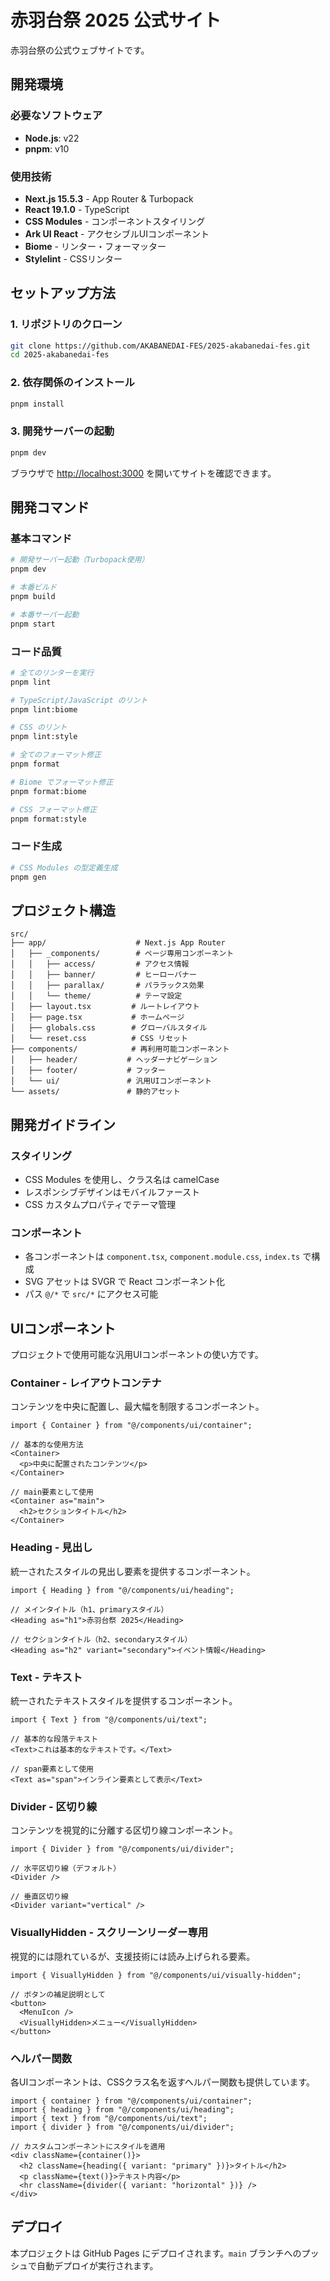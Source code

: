 # 赤羽台祭 2025 公式サイト

赤羽台祭の公式ウェブサイトです。

## 開発環境

### 必要なソフトウェア

- **Node.js**: v22
- **pnpm**: v10

### 使用技術

- **Next.js 15.5.3** - App Router & Turbopack
- **React 19.1.0** - TypeScript
- **CSS Modules** - コンポーネントスタイリング
- **Ark UI React** - アクセシブルUIコンポーネント
- **Biome** - リンター・フォーマッター
- **Stylelint** - CSSリンター

## セットアップ方法

### 1. リポジトリのクローン

```bash
git clone https://github.com/AKABANEDAI-FES/2025-akabanedai-fes.git
cd 2025-akabanedai-fes
```

### 2. 依存関係のインストール

```bash
pnpm install
```

### 3. 開発サーバーの起動

```bash
pnpm dev
```

ブラウザで [http://localhost:3000](http://localhost:3000) を開いてサイトを確認できます。

## 開発コマンド

### 基本コマンド

```bash
# 開発サーバー起動（Turbopack使用）
pnpm dev

# 本番ビルド
pnpm build

# 本番サーバー起動
pnpm start
```

### コード品質

```bash
# 全てのリンターを実行
pnpm lint

# TypeScript/JavaScript のリント
pnpm lint:biome

# CSS のリント
pnpm lint:style

# 全てのフォーマット修正
pnpm format

# Biome でフォーマット修正
pnpm format:biome

# CSS フォーマット修正
pnpm format:style
```

### コード生成

```bash
# CSS Modules の型定義生成
pnpm gen
```

## プロジェクト構造

```
src/
├── app/                    # Next.js App Router
│   ├── _components/        # ページ専用コンポーネント
│   │   ├── access/         # アクセス情報
│   │   ├── banner/         # ヒーローバナー
│   │   ├── parallax/       # パララックス効果
│   │   └── theme/          # テーマ設定
│   ├── layout.tsx         # ルートレイアウト
│   ├── page.tsx           # ホームページ
│   ├── globals.css        # グローバルスタイル
│   └── reset.css          # CSS リセット
├── components/            # 再利用可能コンポーネント
│   ├── header/           # ヘッダーナビゲーション
│   ├── footer/           # フッター
│   └── ui/               # 汎用UIコンポーネント
└── assets/               # 静的アセット
```

## 開発ガイドライン

### スタイリング

- CSS Modules を使用し、クラス名は camelCase
- レスポンシブデザインはモバイルファースト
- CSS カスタムプロパティでテーマ管理

### コンポーネント

- 各コンポーネントは `component.tsx`, `component.module.css`, `index.ts` で構成
- SVG アセットは SVGR で React コンポーネント化
- パス `@/*` で `src/*` にアクセス可能

## UIコンポーネント

プロジェクトで使用可能な汎用UIコンポーネントの使い方です。

### Container - レイアウトコンテナ

コンテンツを中央に配置し、最大幅を制限するコンポーネント。

```tsx
import { Container } from "@/components/ui/container";

// 基本的な使用方法
<Container>
  <p>中央に配置されたコンテンツ</p>
</Container>

// main要素として使用
<Container as="main">
  <h2>セクションタイトル</h2>
</Container>
```

### Heading - 見出し

統一されたスタイルの見出し要素を提供するコンポーネント。

```tsx
import { Heading } from "@/components/ui/heading";

// メインタイトル（h1、primaryスタイル）
<Heading as="h1">赤羽台祭 2025</Heading>

// セクションタイトル（h2、secondaryスタイル）
<Heading as="h2" variant="secondary">イベント情報</Heading>
```

### Text - テキスト

統一されたテキストスタイルを提供するコンポーネント。

```tsx
import { Text } from "@/components/ui/text";

// 基本的な段落テキスト
<Text>これは基本的なテキストです。</Text>

// span要素として使用
<Text as="span">インライン要素として表示</Text>
```

### Divider - 区切り線

コンテンツを視覚的に分離する区切り線コンポーネント。

```tsx
import { Divider } from "@/components/ui/divider";

// 水平区切り線（デフォルト）
<Divider />

// 垂直区切り線
<Divider variant="vertical" />
```

### VisuallyHidden - スクリーンリーダー専用

視覚的には隠れているが、支援技術には読み上げられる要素。

```tsx
import { VisuallyHidden } from "@/components/ui/visually-hidden";

// ボタンの補足説明として
<button>
  <MenuIcon />
  <VisuallyHidden>メニュー</VisuallyHidden>
</button>
```

### ヘルパー関数

各UIコンポーネントは、CSSクラス名を返すヘルパー関数も提供しています。

```tsx
import { container } from "@/components/ui/container";
import { heading } from "@/components/ui/heading";
import { text } from "@/components/ui/text";
import { divider } from "@/components/ui/divider";

// カスタムコンポーネントにスタイルを適用
<div className={container()}>
  <h2 className={heading({ variant: "primary" })}>タイトル</h2>
  <p className={text()}>テキスト内容</p>
  <hr className={divider({ variant: "horizontal" })} />
</div>
```

## デプロイ

本プロジェクトは GitHub Pages にデプロイされます。`main` ブランチへのプッシュで自動デプロイが実行されます。
